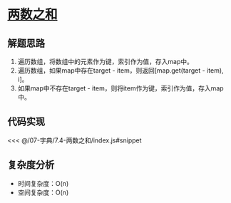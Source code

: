# [两数之和](https://leetcode.cn/problems/two-sum/description/)

## 解题思路

  1. 遍历数组，将数组中的元素作为键，索引作为值，存入map中。
  2. 遍历数组，如果map中存在target - item，则返回[map.get(target - item), i]。
  3. 如果map中不存在target - item，则将item作为键，索引作为值，存入map中。

## 代码实现

<<< @/07-字典/7.4-两数之和/index.js#snippet

## 复杂度分析

- 时间复杂度：O(n)
- 空间复杂度：O(n)
